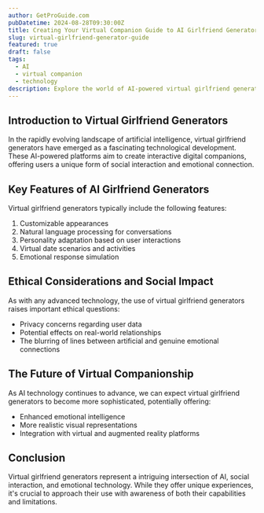 ```yaml
---
author: GetProGuide.com
pubDatetime: 2024-08-28T09:30:00Z
title: Creating Your Virtual Companion Guide to AI Girlfriend Generators
slug: virtual-girlfriend-generator-guide
featured: true
draft: false
tags:
  - AI
  - virtual companion
  - technology
description: Explore the world of AI-powered virtual girlfriend generators, their features, ethical considerations, and impact on modern relationships.
---
```


## Introduction to Virtual Girlfriend Generators

In the rapidly evolving landscape of artificial intelligence, virtual girlfriend generators have emerged as a fascinating technological development. These AI-powered platforms aim to create interactive digital companions, offering users a unique form of social interaction and emotional connection.

## Key Features of AI Girlfriend Generators

Virtual girlfriend generators typically include the following features:

1. Customizable appearances
2. Natural language processing for conversations
3. Personality adaptation based on user interactions
4. Virtual date scenarios and activities
5. Emotional response simulation

## Ethical Considerations and Social Impact

As with any advanced technology, the use of virtual girlfriend generators raises important ethical questions:

- Privacy concerns regarding user data
- Potential effects on real-world relationships
- The blurring of lines between artificial and genuine emotional connections

## The Future of Virtual Companionship

As AI technology continues to advance, we can expect virtual girlfriend generators to become more sophisticated, potentially offering:

- Enhanced emotional intelligence
- More realistic visual representations
- Integration with virtual and augmented reality platforms

## Conclusion

Virtual girlfriend generators represent a intriguing intersection of AI, social interaction, and emotional technology. While they offer unique experiences, it's crucial to approach their use with awareness of both their capabilities and limitations.